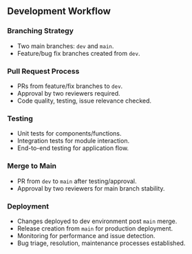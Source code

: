 ## Development Workflow

### Branching Strategy

- Two main branches: `dev` and `main`.
- Feature/bug fix branches created from `dev`.

### Pull Request Process

- PRs from feature/fix branches to `dev`.
- Approval by two reviewers required.
- Code quality, testing, issue relevance checked.

### Testing

- Unit tests for components/functions.
- Integration tests for module interaction.
- End-to-end testing for application flow.

### Merge to Main

- PR from `dev` to `main` after testing/approval.
- Approval by two reviewers for main branch stability.

### Deployment

- Changes deployed to dev environment post `main` merge.
- Release creation from `main` for production deployment.
- Monitoring for performance and issue detection.
- Bug triage, resolution, maintenance processes established.
